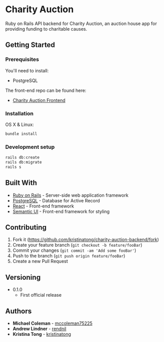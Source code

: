 # Charity Auction
Ruby on Rails API backend for Charity Auction, an auction house app for providing funding to charitable causes.

## Getting Started

### Prerequisites

You'll need to install:

* PostgreSQL

The front-end repo can be found here:

* [Charity Auction Frontend](https://github.com/kristinatong/charity-auction-frontend)

### Installation

OS X & Linux:

```sh
bundle install
```

### Development setup

```sh
rails db:create
rails db:migrate
rails s
```

## Built With

* [Ruby on Rails](https://rubyonrails.org/) - Server-side web application framework
* [PostgreSQL](https://www.postgresql.org/) - Database for Active Record
* [React](https://reactjs.org/) - Front-end framework
* [Semantic UI](https://react.semantic-ui.com/) - Front-end framework for styling

## Contributing

1. Fork it (<https://github.com/kristinatong/charity-auction-backend/fork>)
2. Create your feature branch (`git checkout -b feature/fooBar`)
3. Commit your changes (`git commit -am 'Add some fooBar'`)
4. Push to the branch (`git push origin feature/fooBar`)
5. Create a new Pull Request

## Versioning

* 0.1.0
    * First official release

## Authors

* **Michael Coleman** - [mccoleman75225](https://github.com/mccoleman75225)
* **Andrew Lindner** - [rendnil](https://github.com/rendnil)
* **Kristina Tong** - [kristinatong](https://github.com/kristinatong)

